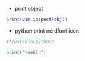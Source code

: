 - print object

```lua
print(vim.inspect(obj))
```

- python print nerdfont icon

```python
#!/usr/bin/python3

print("\ue61d")

```
